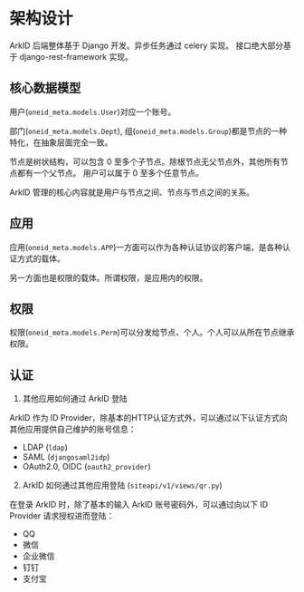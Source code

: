 # 架构设计

ArkID 后端整体基于 Django 开发。异步任务通过 celery 实现。
接口绝大部分基于 django-rest-framework 实现。

## 核心数据模型

用户(`oneid_meta.models.User`)对应一个账号。

部门(`oneid_meta.models.Dept`), 组(`oneid_meta.models.Group`)都是节点的一种特化，在抽象层面完全一致。

节点是树状结构，可以包含 0 至多个子节点。除根节点无父节点外，其他所有节点都有一个父节点。
用户可以属于 0 至多个任意节点。

ArkID 管理的核心内容就是用户与节点之间、节点与节点之间的关系。

## 应用

应用(`oneid_meta.models.APP`)一方面可以作为各种认证协议的客户端，是各种认证方式的载体。

另一方面也是权限的载体。所谓权限，是应用内的权限。

## 权限

权限(`oneid_meta.models.Perm`)可以分发给节点、个人。个人可以从所在节点继承权限。

## 认证

1. 其他应用如何通过 ArkID 登陆

ArkID 作为 ID Provider，除基本的HTTP认证方式外，可以通过以下认证方式向其他应用提供自己维护的账号信息：

- LDAP (`ldap`)
- SAML (`djangosaml2idp`)
- OAuth2.0, OIDC (`oauth2_provider`)

2. ArkID 如何通过其他应用登陆 (`siteapi/v1/views/qr.py`)

在登录 ArkID 时，除了基本的输入 ArkID 账号密码外，可以通过向以下 ID Provider 请求授权进而登陆：

- QQ
- 微信
- 企业微信
- 钉钉
- 支付宝
